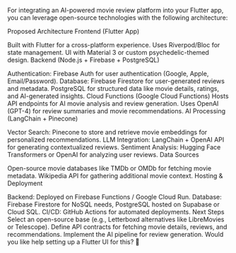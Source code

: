 For integrating an AI-powered movie review platform into your Flutter app, you can leverage open-source technologies with the following architecture:

Proposed Architecture
Frontend (Flutter App)

Built with Flutter for a cross-platform experience.
Uses Riverpod/Bloc for state management.
UI with Material 3 or custom psychedelic-themed design.
Backend (Node.js + Firebase + PostgreSQL)

Authentication: Firebase Auth for user authentication (Google, Apple, Email/Password).
Database:
Firebase Firestore for user-generated reviews and metadata.
PostgreSQL for structured data like movie details, ratings, and AI-generated insights.
Cloud Functions (Google Cloud Functions)
Hosts API endpoints for AI movie analysis and review generation.
Uses OpenAI (GPT-4) for review summaries and movie recommendations.
AI Processing (LangChain + Pinecone)

Vector Search: Pinecone to store and retrieve movie embeddings for personalized recommendations.
LLM Integration: LangChain + OpenAI API for generating contextualized reviews.
Sentiment Analysis: Hugging Face Transformers or OpenAI for analyzing user reviews.
Data Sources

Open-source movie databases like TMDb or OMDb for fetching movie metadata.
Wikipedia API for gathering additional movie context.
Hosting & Deployment

Backend: Deployed on Firebase Functions / Google Cloud Run.
Database: Firebase Firestore for NoSQL needs, PostgreSQL hosted on Supabase or Cloud SQL.
CI/CD: GitHub Actions for automated deployments.
Next Steps
Select an open-source base (e.g., Letterboxd alternatives like LibreMovies or Telescope).
Define API contracts for fetching movie details, reviews, and recommendations.
Implement the AI pipeline for review generation.
Would you like help setting up a Flutter UI for this? 🚀